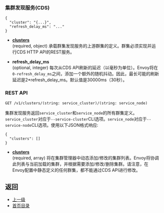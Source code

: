 ### 集群发现服务(CDS)
```
{
  "cluster": "{...}",
  "refresh_delay_ms": "..."
}
```
- **[clusters](../../v1APIreference/Clustermanager/Cluster.md)**<br />
	(required, object) 承载群集发现服务的上游群集的定义。群集必须实现并运行CDS HTTP API的REST服务。

- **refresh_delay_ms**<br />
	(optional, integer) 每次从CDS API刷新的延迟（以毫秒为单位）。Envoy将在`0-refresh_delay_ms`之间，添加一个额外的随机抖动。因此，最长可能的刷新延迟是2*refresh_delay_ms。默认值是30000ms（30秒）。

### REST API

```
GET /v1/clusters/(string: service_cluster)/(string: service_node)
```

集群发现服务返回`service_cluster`和`service_node`的所有群集定义。`service_cluster`对应于`--service-cluster`CLI选项。`service_node`对应于`--service-node`CLI选项。使用以下JSON格式响应:

```
{
  "clusters": []
}
```

- **[clusters](../../v1APIreference/Clustermanager/Cluster.md)**<br />
	(required, array) 将在集群管理器中动态添加/修改的集群列表。Envoy将协调此列表与当前加载的集群，并根据需要添加/修改/删除集群。请注意，在Envoy配置中静态定义的任何群集，都不能通过CDS API进行修改。


## 返回
- [上一级](../Clustermanager.md)
- [首页目录](../../README.md)
